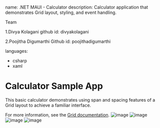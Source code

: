 name: .NET MAUI - Calculator
description: Calculator application that demonstrates Grid layout, styling, and event handling.

Team

1.Divya Kolagani
github id: divyakolagani

2.Poojitha Digumarthi
Github id: poojithadigumarthi


languages:
- csharp
- xaml
# Calculator Sample App

This basic calculator demonstrates using span and spacing features of a Grid layout to achieve a familiar interface.

For more information, see the [Grid documentation](https://docs.microsoft.com/dotnet/maui/user-interface/layouts/grid).
![image](https://user-images.githubusercontent.com/114635555/193963381-85121434-f0e1-44f6-a736-5f8ed02e4393.png)
![image](https://user-images.githubusercontent.com/114635555/193962331-7d101c3a-7f84-4377-aea6-ad922618bfc7.png)
![image](https://user-images.githubusercontent.com/114635555/193963634-d46db871-1b00-4dee-a40f-ba0b924acbcb.png)
![image](https://user-images.githubusercontent.com/114635555/193963654-74c3fcd7-5e53-47f6-bd97-d0be816637c9.png)
